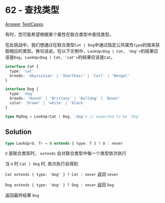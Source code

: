 # 62 - 查找类型

[Answer](https://github.com/lybenson/ts-checker/blob/master/src/62-medium-type-lookup/template.ts) [TestCases](https://github.com/lybenson/ts-checker/blob/master/src/62-medium-type-lookup/test-cases.ts)

有时，您可能希望根据某个属性在联合类型中查找类型。

在此挑战中，我们想通过在联合类型`Cat | Dog`中通过指定公共属性`type`的值来获取相应的类型。换句话说，在以下示例中，`LookUp<Dog | Cat, 'dog'>`的结果应该是`Dog`，`LookUp<Dog | Cat, 'cat'>`的结果应该是`Cat`。

```ts
interface Cat {
  type: 'cat'
  breeds: 'Abyssinian' | 'Shorthair' | 'Curl' | 'Bengal'
}

interface Dog {
  type: 'dog'
  breeds: 'Hound' | 'Brittany' | 'Bulldog' | 'Boxer'
  color: 'brown' | 'white' | 'black'
}

type MyDog = LookUp<Cat | Dog, 'dog'> // expected to be `Dog`
```

## Solution

```ts
type LookUp<U, T> = U extends { type: T } ? U : never
```

`U` 是联合类型时， `extends` 会对联合类型中每一个类型依次执行

当 `U` 时 `Cat | Dog` 时, 依次执行会得到

`Cat extends { type: 'dog' } ? Cat : never` 返回 `never`

`Dog extends { type: 'dog' } ? Dog : never` 返回 `Dog`

返回最终结果 `Dog`
